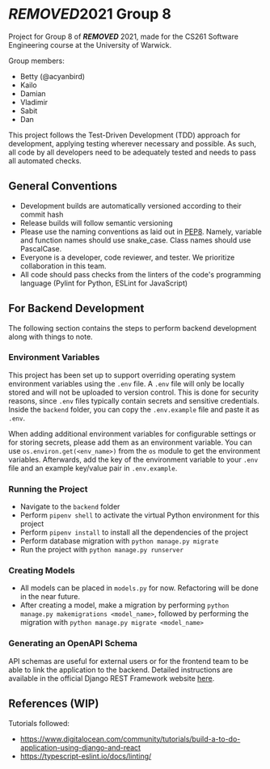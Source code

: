 # ***REMOVED***2021 Group 8
Project for Group 8 of ***REMOVED*** 2021, made for the CS261 Software Engineering course at the University of Warwick.

Group members:
- Betty (@acyanbird)
- Kailo
- Damian
- Vladimir
- Sabit
- Dan

This project follows the Test-Driven Development (TDD) approach for development, applying testing wherever necessary and possible. As such, all code by all developers need to be adequately tested and needs to pass all automated checks.

## General Conventions
- Development builds are automatically versioned according to their commit hash
- Release builds will follow semantic versioning
- Please use the naming conventions as laid out in [PEP8](https://www.python.org/dev/peps/pep-0008/#naming-conventions). Namely, variable and function names should use snake_case. Class names should use PascalCase.
- Everyone is a developer, code reviewer, and tester. We prioritize collaboration in this team.
- All code should pass checks from the linters of the code's programming language (Pylint for Python, ESLint for JavaScript)

## For Backend Development
The following section contains the steps to perform backend development along with things to note.

### Environment Variables
This project has been set up to support overriding operating system environment variables using the `.env` file. A `.env` file will only be locally stored and will not be uploaded to version control. This is done for security reasons, since `.env` files typically contain secrets and sensitive credentials. Inside the `backend` folder, you can copy the `.env.example` file and paste it as `.env`.

When adding additional environment variables for configurable settings or for storing secrets, please add them as an environment variable. You can use `os.environ.get(<env_name>)` from the `os` module to get the environment variables. Afterwards, add the key of the environment variable to your `.env` file and an example key/value pair in `.env.example`.

### Running the Project
- Navigate to the `backend` folder
- Perform `pipenv shell` to activate the virtual Python environment for this project
- Perform `pipenv install` to install all the dependencies of the project
- Perform database migration with `python manage.py migrate`
- Run the project with `python manage.py runserver`

### Creating Models
- All models can be placed in `models.py` for now. Refactoring will be done in the near future.
- After creating a model, make a migration by performing `python manage.py makemigrations <model_name>`, followed by performing the migration with `python manage.py migrate <model_name>`

### Generating an OpenAPI Schema
API schemas are useful for external users or for the frontend team to be able to link the application to the backend. Detailed instructions are available in the official Django REST Framework website [here](https://www.django-rest-framework.org/api-guide/schemas).

## References (WIP)
Tutorials followed:
- https://www.digitalocean.com/community/tutorials/build-a-to-do-application-using-django-and-react
- https://typescript-eslint.io/docs/linting/
